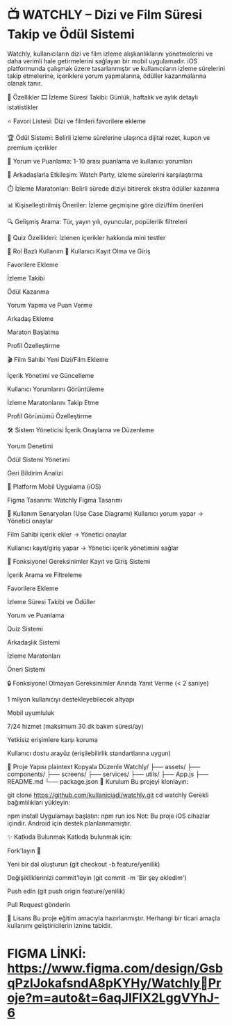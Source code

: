 # 📺 WATCHLY – Dizi ve Film Süresi Takip ve Ödül Sistemi
Watchly, kullanıcıların dizi ve film izleme alışkanlıklarını yönetmelerini ve daha verimli hale getirmelerini sağlayan bir mobil uygulamadır. iOS platformunda çalışmak üzere tasarlanmıştır ve kullanıcıların izleme sürelerini takip etmelerine, içeriklere yorum yapmalarına, ödüller kazanmalarına olanak tanır.

🚀 Özellikler
🎞️ İzleme Süresi Takibi: Günlük, haftalık ve aylık detaylı istatistikler

⭐ Favori Listesi: Dizi ve filmleri favorilere ekleme

🏆 Ödül Sistemi: Belirli izleme sürelerine ulaşınca dijital rozet, kupon ve premium içerikler

💬 Yorum ve Puanlama: 1-10 arası puanlama ve kullanıcı yorumları

👥 Arkadaşlarla Etkileşim: Watch Party, izleme sürelerini karşılaştırma

⏱️ İzleme Maratonları: Belirli sürede diziyi bitirerek ekstra ödüller kazanma

📊 Kişiselleştirilmiş Öneriler: İzleme geçmişine göre dizi/film önerileri

🔍 Gelişmiş Arama: Tür, yayın yılı, oyuncular, popülerlik filtreleri

🧩 Quiz Özellikleri: İzlenen içerikler hakkında mini testler

👤 Rol Bazlı Kullanım
👥 Kullanıcı
Kayıt Olma ve Giriş

Favorilere Ekleme

İzleme Takibi

Ödül Kazanma

Yorum Yapma ve Puan Verme

Arkadaş Ekleme

Maraton Başlatma

Profil Özelleştirme

🎬 Film Sahibi
Yeni Dizi/Film Ekleme

İçerik Yönetimi ve Güncelleme

Kullanıcı Yorumlarını Görüntüleme

İzleme Maratonlarını Takip Etme

Profil Görünümü Özelleştirme

🛠️ Sistem Yöneticisi
İçerik Onaylama ve Düzenleme

Yorum Denetimi

Ödül Sistemi Yönetimi

Geri Bildirim Analizi

📱 Platform
Mobil Uygulama (iOS)

Figma Tasarımı: Watchly Figma Tasarımı

📄 Kullanım Senaryoları (Use Case Diagramı)
Kullanıcı yorum yapar → Yönetici onaylar

Film Sahibi içerik ekler → Yönetici onaylar

Kullanıcı kayıt/giriş yapar → Yönetici içerik yönetimini sağlar

🧩 Fonksiyonel Gereksinimler
Kayıt ve Giriş Sistemi

İçerik Arama ve Filtreleme

Favorilere Ekleme

İzleme Süresi Takibi ve Ödüller

Yorum ve Puanlama

Quiz Sistemi

Arkadaşlık Sistemi

İzleme Maratonları

Öneri Sistemi

🔒 Fonksiyonel Olmayan Gereksinimler
Anında Yanıt Verme (< 2 saniye)

1 milyon kullanıcıyı destekleyebilecek altyapı

Mobil uyumluluk

7/24 hizmet (maksimum 30 dk bakım süresi/ay)

Yetkisiz erişimlere karşı koruma

Kullanıcı dostu arayüz (erişilebilirlik standartlarına uygun)

📁 Proje Yapısı
plaintext
Kopyala
Düzenle
Watchly/
├── assets/
├── components/
├── screens/
├── services/
├── utils/
├── App.js
├── README.md
└── package.json
🔧 Kurulum
Bu projeyi klonlayın:

git clone https://github.com/kullaniciadi/watchly.git
cd watchly
Gerekli bağımlılıkları yükleyin:

npm install
Uygulamayı başlatın:
npm run ios
Not: Bu proje iOS cihazlar içindir. Android için destek planlanmamıştır.

✨ Katkıda Bulunmak
Katkıda bulunmak için:

Fork'layın 🍴

Yeni bir dal oluşturun (git checkout -b feature/yenilik)

Değişikliklerinizi commit'leyin (git commit -m 'Bir şey ekledim')

Push edin (git push origin feature/yenilik)

Pull Request gönderin



📜 Lisans
Bu proje eğitim amacıyla hazırlanmıştır. Herhangi bir ticari amaçla kullanımı geliştiricilerin iznine tabidir.


# FIGMA LİNKİ: https://www.figma.com/design/GsbqPzIJokafsndA8pKYHy/WatchlyProje?m=auto&t=6aqJIFlX2LggVYhJ-6
